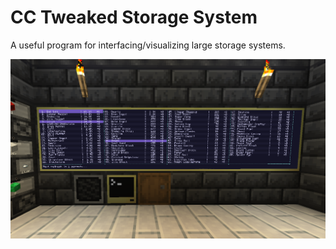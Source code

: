 # CC Tweaked Storage System
 A useful program for interfacing/visualizing large storage systems.
 
![Screenshot1](images/screenshot1.png)
